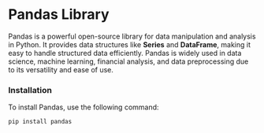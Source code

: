 # Pandas Library

Pandas is a powerful open-source library for data manipulation and analysis in Python. It provides data structures like **Series** and **DataFrame**, making it easy to handle structured data efficiently. Pandas is widely used in data science, machine learning, financial analysis, and data preprocessing due to its versatility and ease of use.

### Installation

To install Pandas, use the following command:

```bash
pip install pandas
```
